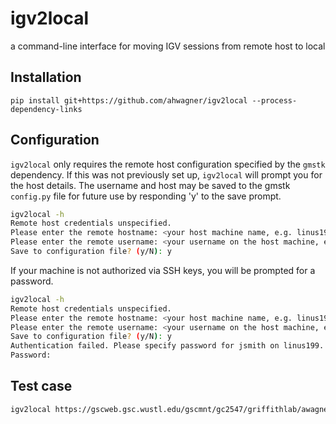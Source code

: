 # igv2local
a command-line interface for moving IGV sessions from remote host to local

## Installation
`pip install git+https://github.com/ahwagner/igv2local --process-dependency-links`

## Configuration
`igv2local` only requires the remote host configuration specified by the `gmstk` dependency. If this was not previously set up, `igv2local` will prompt you for the host details. The username and host may be saved to the gmstk `config.py` file for future use by responding 'y' to the save prompt.

```bash
igv2local -h
Remote host credentials unspecified.
Please enter the remote hostname: <your host machine name, e.g. linus199>
Please enter the remote username: <your username on the host machine, e.g. jsmith>
Save to configuration file? (y/N): y
```

If your machine is not authorized via SSH keys, you will be prompted for a password.

```bash
igv2local -h
Remote host credentials unspecified.
Please enter the remote hostname: <your host machine name, e.g. linus199>
Please enter the remote username: <your username on the host machine, e.g. jsmith>
Save to configuration file? (y/N): y
Authentication failed. Please specify password for jsmith on linus199.
Password: 
```
## Test case
```bash
igv2local https://gscweb.gsc.wustl.edu/gscmnt/gc2547/griffithlab/awagner/web_test.xml
```
